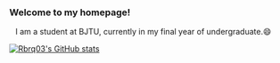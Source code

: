 ### Welcome to my homepage!
&ensp; I am a student at BJTU, currently in my final year of undergraduate.😄

[![Rbrq03's GitHub stats](https://github-readme-stats-two-lake-77.vercel.app/api?username=rbrq03&show_icons=true)](https://github.com/anuraghazra/github-readme-stats)
